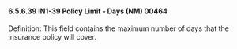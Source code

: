 #### 6.5.6.39 IN1-39 Policy Limit ‑ Days (NM) 00464

Definition: This field contains the maximum number of days that the insurance policy will cover.
